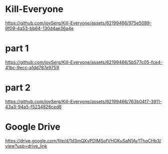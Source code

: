 # Kill-Everyone
https://github.com/iovSerg/Kill-Everyone/assets/62199466/975e5089-9f09-4a53-bb64-130d4ae36a4e
# part 1


https://github.com/iovSerg/Kill-Everyone/assets/62199466/5b577c05-fce4-41bc-9ecc-a1dd787e9759
# part 2


https://github.com/iovSerg/Kill-Everyone/assets/62199466/763b04f7-3911-43a3-94a5-f5234826ced6




# Google Drive
https://drive.google.com/file/d/1d3mQXvPDlMSofVHGKuSaN1Ay1ThqCHb3/view?usp=drive_link
